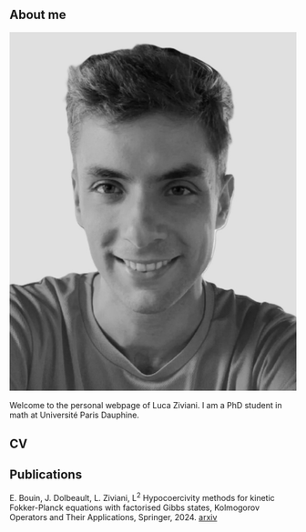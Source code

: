 ## About me

![Luca](Foto.jpg)

Welcome to the personal webpage of Luca Ziviani. I am a PhD student in math at Université Paris Dauphine.

## CV

## Publications
E. Bouin, J. Dolbeault, L. Ziviani, L<sup>2</sup> Hypocoercivity methods for kinetic Fokker-Planck equations with factorised Gibbs states, Kolmogorov
Operators and Their Applications, Springer, 2024.
[arxiv](https://arxiv.org/abs/2304.12040)
